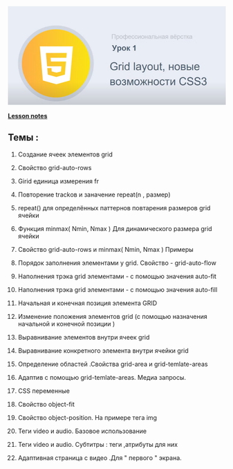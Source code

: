 ![subject-lesson-1](../lesson-1/materials/subject-lesson-1.png)

[**Lesson notes**](https://artiom30.github.io/HTML-CSS--Pro-/lesson-1/lesson-notes/index.html)

## Темы :

1. Создание ячеек элементов grid

2. Свойство grid-auto-rows
3. Girid единица измерения fr

4. Повторение trackов и заначение repeat(n , размер)

5. repeat() для определённых паттернов повтарения размеров grid ячейки

6. Функция minmax( Nmin, Nmax ) Для динамического размера grid ячейки

7. Свойство grid-auto-rows и minmax( Nmin, Nmax ) Примеры

8. Порядок заполнения элементами у grid. Cвойство - grid-auto-flow

9. Наполнения трэка grid элементами - с помощью
   значения auto-fit

10. Наполнения трэка grid элементами - с помощью значения auto-fill

11. Начальная и конечная позиция элемента
    GRID

12. Изменение положения элементов grid (с помощью назначения начальной и
    конечной позиции )

13. Выравнивание элементов внутри ячеек
    grid

14. Выравнивание конкретного
    элемента внутри ячейки grid

15. Определение областей .Свойства grid-area и
    grid-temlate-areas

16. Адаптив с помощью grid-temlate-areas. Медиа
    запросы.

17. CSS переменные

18. Свойство object-fit

19. Свойство object-position. На примере тега img

20. Теги video и audio. Базовое использование

21. Теги video и audio. Субтитры : теги ,атрибуты для них

22. Адаптивная страница с видео .Для " первого " экрана.
